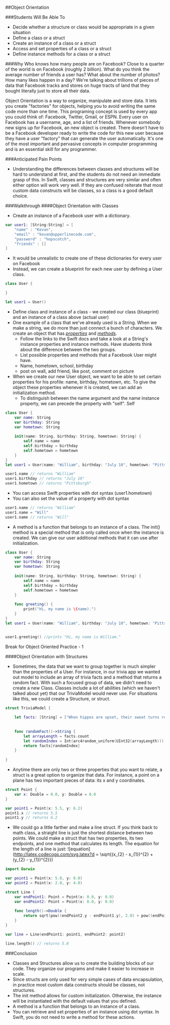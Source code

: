 ##Object Orientation

###Students Will Be Able To
- Decide whether a structure or class would be appropriate in a given situation
- Define a class or a struct
- Create an instance of a class or a struct
- Access and set properties of a class or a struct
- Define instance methods for a class or a struct

###Why
Who knows how many people are on Facebook? Close to a quarter of the world is on Facebook (roughly 2 billion). What do you think the average number of friends a user has? What about the number of photos? How many likes happen in a day? We're talking about trillions of pieces of data that Facebook tracks and stores on huge tracts of land that they bought literally just to store all their data.

Object Orientation is a way to organize, manipulate and store data. It lets you create "factories" for objects, helping you to avoid writing the same code more than one time. This programing concept is used by every app you could think of: Facebook, Twitter, Gmail, or ESPN. Every user on Facebook has a username, age, and a list of friends. Whenever somebody new signs up for Facebook, an new object is created. There doesn't have to be a Facebook developer ready to write the code for this new user because they have a user "factory" that can generate the user automatically. It's one of the most important and pervasive concepts in computer programming and is an essential skill for any programmer.

###Anticipated Pain Points
- Understanding the differences between classes and structures will be hard to understand at first, and the students do not need an immediate grasp of this. In Swift, classes and structures are very similar and often either option will work very well. If they are confused reiterate that most custom data constructs will be classes, so a class is a good default choice. 

###Walkthrough
####Object Orientation with Classes
- Create an instance of a Facebook user with a dictionary.
```Swift
var user1: [String:String] = [
    "name" : "Kevan",
    "email" : "kevan@upperlinecode.com",
    "password" : "hopscotch",
    "friends" : []
]
```
- It would be unrealistic to create one of these dictionaries for every user on Facebook
- Instead, we can create a blueprint for each new user by defining a User class.
```Swift
class User {

}

let user1 = User()
```
- Define class and instance of a class - we created our class (blueprint) and an instance of a class above (actual user)
- One example of a class that we've already used is a String. When we make a string, we do more than just connect a bunch of characters. We create an object that has [*properties*](https://developer.apple.com/library/tvos/documentation/Swift/Reference/Swift_String_Structure/index.html#//apple_ref/doc/uid/TP40015181-CH1-DontLinkElementID_31) and [*methods*](https://developer.apple.com/library/tvos/documentation/Swift/Reference/Swift_String_Structure/index.html#//apple_ref/doc/uid/TP40015181-CH1-DontLinkElementID_32).
    - Follow the links to the Swift docs and take a look at a String's instance properties and instance methods. Have students think about the difference between the two groups.
    - List possible properties and methods that a Facebook User might have.
    - Name, hometown, school, birthday
    - post on wall, add friend, like post, comment on picture
- When we create our new User object, we want to be able to set certain properties for his profile: name, birthday, hometown, etc. To give the object these properties whenever it is created, we can add an initialization method.
    - To distinguish between the name argument and the name instance property, we can precede the property with "self". Self 
```Swift
class User {
    var name: String
    var birthday: String
    var hometown: String
    
    init(name: String, birthday: String, hometown: String) {
        self.name = name
        self.birthday = birthday
        self.hometown = hometown
    }
}
let user1 = User(name: "William", birthday: "July 10", hometown: "Pittsburgh")

user1.name // returns "William"
user1.birthday // returns "July 10"
user1.hometown // returns "Pittsburgh"
```
- You can access Swift properties with dot syntax (user1.hometown)
- You can also set the value of a property with dot syntax
```Swift
user1.name // returns "William"
user1.name = "Will"
user1.name // returns "Will"
```

- A method is a function that belongs to an instance of a class. The init() method is a special method that is only called once when the instance is created. We can give our user additional methods that it can use after initialization.
```Swift
class User {
    var name: String
    var birthday: String
    var hometown: String
    
    init(name: String, birthday: String, hometown: String) {
        self.name = name
        self.birthday = birthday
        self.hometown = hometown
    }
    
    func greeting() {
        print("Hi, my name is \(name).")
    }
}
let user1 = User(name: "William", birthday: "July 10", hometown: "Pittsburgh")


user1.greeting() //prints "Hi, my name is William."
```

Break for Object Oriented Practice - 1

####Object Orientation with Structures
- Sometimes, the data that we want to group together is much simpler than the properties of a User. For instance, in our trivia app we wanted out model to include an array of trivia facts and a method that returns a random fact. With such a focused group of data, we didn't need to create a new Class. Classes include a lot of abilities (which we haven't talked about yet) that our TriviaModel would never use. For situations like this, we could create a Structure, or struct.
```Swift
struct TriviaModel {
    
    let facts: [String] = ["When hippos are upset, their sweat turns red.", "29th May is officially 'Put a Pillow on Your Fridge Day'.", "If you lift a kangaroo’s tail off the ground it can’t hop.", "A mantis shrimp can swing its claw so fast it boils the water around it and creates a flash of light.", "Honey does not spoil. You could feasibly eat 3000 year old honey.", "The state sport of Maryland is jousting.", "If you were to remove all of the empty space from the atoms that make up every human on earth, the entire world population could fit into an apple.", "The woolly mammoth was still around when the pyramids were being built.", "There are more possible iterations of a game of chess than there are atoms in the known universe.", "Written language was invented independently by the Egyptians, Sumerians, Chinese, and Mayans.", "It can take a photon 40,000 years to travel from the core of the sun to the surface, but only 8 minutes to travel the rest of the way to earth.", "A day on the planet Venus is longer than a year on Venus.", "The fingerprints of koala bears are virtually indistinguishable from those of humans.", "The time difference between when Stegosaurus and Tyrannosaurus lived is greater than the time difference between Tyrannosaurus and now.", "Russia is bigger than Pluto.", "Charlie Chaplin once entered a Charlie Chaplin look alike contest and lost.", "The bushes in Mario were just recolored clouds."]
    
    
    func randomFact()->String {
        let arrayLength = facts.count
        let randomIndex = Int(arc4random_uniform(UInt32(arrayLength)))
        return facts[randomIndex]
    }
    
}
```
- Anytime there are only two or three properties that you want to relate, a struct is a great option to organize that data. For instance, a point on a plane has two important pieces of data: its x and y coordinates.
```Swift
struct Point {
    var x: Double = 0.0, y: Double = 0.0
}

var point1 = Point(x: 5.5, y: 6.2)
point1.x // returns 5.5
point1.y // returns 6.2
```
- We could go a little farther and make a line struct. If you think back to math class, a straight line is just the shortest distance between two points. We could make a struct that has two properties, its two endpoints, and one method that calculates its length. The equation for the length of a line is just: 
![equation](http://latex.codecogs.com/svg.latex?d = \sqrt{(x_{2} - x_{1})^{2} + (y_{2} - y_{1})^{2}})
```Swift
import Darwin

var point1 = Point(x: 5.0, y: 0.0)
var point2 = Point(x: 2.0, y: 4.0)

struct Line {
    var endPoint1: Point = Point(x: 0.0, y: 0.0)
    var endPoint2: Point = Point(x: 0.0, y: 0.0)
    
    func length()->Double {
        return sqrt(pow((endPoint2.y - endPoint1.y), 2.0) + pow((endPoint2.x - endPoint1.x), 2.0))
    }
}

var line = Line(endPoint1: point1, endPoint2: point2)

line.length() // returns 5.0
```

###Conclusion
- Classes and Structures allow us to create the building blocks of our code. They organize our programs and make it easier to increase in scale.
- Since structs are only used for very simple cases of data encapsulation, in practice most custom data constructs should be classes, not structures.
- The init method allows for custom initialization. Otherwise, the instance will be instantiated with the default values that you defined.
- A method is a function that belongs to an instance of a class.
- You can retrieve and set properties of an instance using dot syntax. In Swift, you do not need to write a method for these actions.

